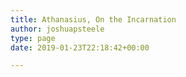 ```yaml
---
title: Athanasius, On the Incarnation
author: joshuapsteele
type: page
date: 2019-01-23T22:18:42+00:00

---
```

